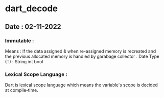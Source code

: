 # dart_decode
## Date : 02-11-2022

### Immutable  : 
Means : If the data assigned & when re-assigned memory is recreated and the previous allocated memory is handled by garabage collector .
Date Type (T) : String int bool 

### Lexical Scope Language :
 Dart is lexical scope language which means the variable's scope is decided at compile-time.
